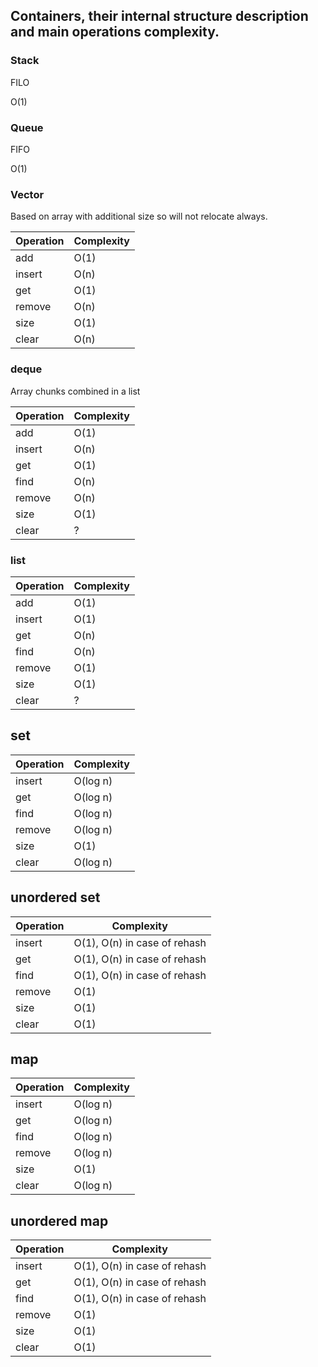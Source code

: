 ## Containers, their internal structure description and main operations complexity.

### Stack

FILO

O(1)

### Queue

FIFO

O(1)


### Vector

Based on array with additional size so will not relocate always.

| Operation | Complexity |
| - | - |
| add | O(1) |
| insert | O(n) |
| get | O(1) |
| remove | O(n) |
| size | O(1) |
| clear | O(n) |


### deque

Array chunks combined in a list

| Operation | Complexity |
| - | - |
| add | O(1) |
| insert | O(n) |
| get | O(1) |
| find | O(n) |
| remove | O(n) |
| size | O(1) |
| clear | ? |


### list

| Operation | Complexity |
| - | - |
| add | O(1) |
| insert | O(1) |
| get | O(n) |
| find | O(n) |
| remove | O(1) |
| size | O(1) |
| clear | ? |


## set

| Operation | Complexity |
| - | - |
| insert | O(log n) |
| get | O(log n) |
| find | O(log n) |
| remove | O(log n) |
| size | O(1) |
| clear | O(log n) |


## unordered set

| Operation | Complexity |
| - | - |
| insert | O(1), O(n) in case of rehash |
| get | O(1), O(n) in case of rehash |
| find | O(1), O(n) in case of rehash |
| remove | O(1) |
| size | O(1) |
| clear | O(1) |


## map

| Operation | Complexity |
| - | - |
| insert | O(log n) |
| get | O(log n) |
| find | O(log n) |
| remove | O(log n) |
| size | O(1) |
| clear | O(log n) |


## unordered map

| Operation | Complexity |
| - | - |
| insert | O(1), O(n) in case of rehash |
| get | O(1), O(n) in case of rehash |
| find | O(1), O(n) in case of rehash |
| remove | O(1) |
| size | O(1) |
| clear | O(1) |